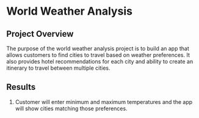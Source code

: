 # World Weather Analysis

## Project Overview

The purpose of the world weather analysis project is to build an app that allows customers to find cities to travel based on weather preferences. It also provides hotel recommendations for each city and ability to create an itinerary to travel between multiple cities. 

## Results

1. Customer will enter minimum and maximum temperatures and the app will show cities matching those preferences.

